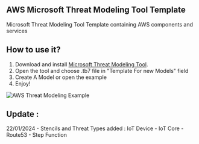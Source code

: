 ## AWS Microsoft Threat Modeling Tool Template
Microsoft Threat Modeling Tool Template containing AWS components and services

## How to use it?
1. Download and install [Microsoft Threat Modeling Tool](https://aka.ms/threatmodelingtool "Microsoft Threat Modeling Tool").
2. Open the tool and choose .tb7 file in "Template For new Models" field
3. Create A Model or open the example
4. Enjoy!

![AWS Threat Modeling Example](https://raw.githubusercontent.com/rusakovichma/aws-threat-modeling-tool-template/master/aws-threatmodeling-example.png)

## Update :
22/01/2024 - Stencils and Threat Types added : IoT Device - IoT Core - Route53 - Step Function

